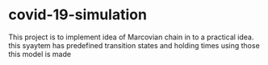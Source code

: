 # covid-19-simulation
This project is to implement idea of Marcovian chain in to a practical idea. this syaytem has predefined transition states and holding times using those this model is made
